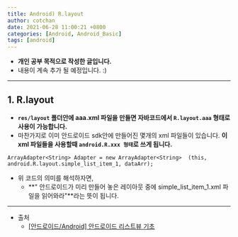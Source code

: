 ```yaml
---
title: Android) R.layout
author: cotchan 
date: 2021-06-28 11:00:21 +0800 
categories: [Android, Android_Basic] 
tags: [android] 
---
```


+ **개인 공부 목적으로 작성한 글입니다.**
+ 내용이 계속 추가 될 예정입니다. :)

---

## 1. R.layout

+ **`res/layout` 폴더안에 aaa.xml 파일을 만들면 자바코드에서 `R.layout.aaa` 형태로 사용이 가능합니다.**
+ 마찬가지로 이미 안드로이드 sdk안에 만들어진 몇개의 xml 파일들이 있습니다. **이 xml 파일들을 사용할때 `android.R.xxx 형태`로 쓰게 됩니다.**

```android
ArrayAdapter<String> Adapter = new ArrayAdapter<String>  (this, android.R.layout.simple_list_item_1, dataArr);

```

+ 위 코드의 의미를 해석하자면, 
  + **" 안드로이드가 미리 만들어 놓은 레이아웃 중에 simple_list_item_1.xml 파일을 읽어와라"**라는 뜻이 됩니다.


---

+ 출처
  + [[안드로이드/Android] 안드로이드 리스트뷰 기초](https://jwandroid.tistory.com/230)
